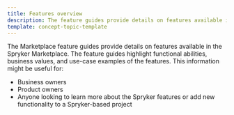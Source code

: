 ```yaml
---
title: Features overview
description: The feature guides provide details on features available in the Spryker Marketplace.
template: concept-topic-template
---
```

The Marketplace feature guides provide details on features available in the Spryker Marketplace. The feature guides highlight functional abilities, business values, and use-case examples of the features. This information might be useful for:

- Business owners
- Product owners
- Anyone looking to learn more about the Spryker features or add new functionality to a Spryker-based project
